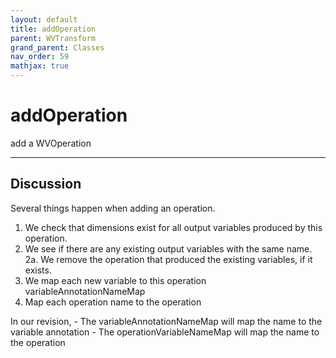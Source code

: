 ```yaml
---
layout: default
title: addOperation
parent: WVTransform
grand_parent: Classes
nav_order: 59
mathjax: true
---
```


#  addOperation

add a WVOperation


---

## Discussion

  Several things happen when adding an operation.
  1. We check that dimensions exist for all output variables
  produced by this operation.
  2. We see if there are any existing output variables with the
  same name.
    2a. We remove the operation that produced the existing
    variables, if it exists.
  3. We map each new variable to this operation variableAnnotationNameMap
  4. Map each operation name to the operation
 
  In our revision,
    - The variableAnnotationNameMap will map the name to the
    variable annotation
    - The operationVariableNameMap will map the name to the
    operation
 
  

